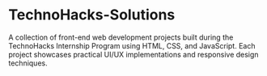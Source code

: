 # TechnoHacks-Solutions
A collection of front-end web development projects built during the TechnoHacks Internship Program using HTML, CSS, and JavaScript. Each project showcases practical UI/UX implementations and responsive design techniques.
